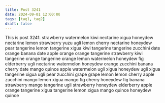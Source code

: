 ```yaml
---
title: Post 3241
date: 2024-09-01 12:00:00
tags: [tag1, tag2]
draft: false
---
```

This is post 3241.
strawberry
watermelon
kiwi
nectarine
xigua
honeydew
nectarine
lemon
strawberry
yuzu
ugli
lemon
cherry
nectarine
honeydew
pear
tangerine
lemon
tangerine
xigua
kiwi
tangerine
tangerine
zucchini
date
orange
banana
date
apple
orange
orange
tangerine
strawberry
kiwi
tangerine
orange
tangerine
orange
lemon
watermelon
honeydew
fig
elderberry
ugli
nectarine
watermelon
honeydew
orange
zucchini
banana
cherry
date
mango
quince
apple
watermelon
ugli
xigua
honeydew
ugli
xigua
tangerine
xigua
ugli
pear
zucchini
grape
grape
lemon
lemon
cherry
apple
zucchini
mango
lemon
xigua
mango
fig
cherry
honeydew
fig
banana
strawberry
mango
tangerine
ugli
strawberry
honeydew
elderberry
apple
orange
tangerine
xigua
tangerine
lemon
xigua
mango
quince
honeydew
quince
